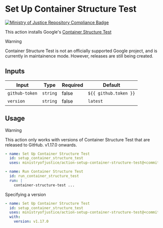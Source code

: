# Set Up Container Structure Test

[![Ministry of Justice Repository Compliance Badge](https://github-community.service.justice.gov.uk/repository-standards/api/action-setup-container-structure-test/badge)](https://github-community.service.justice.gov.uk/repository-standards/action-setup-container-structure-test)

This action installs Google's [Container Structure Test](https://github.com/GoogleContainerTools/container-structure-test)

> [!WARNING]
> Container Structure Test is not an officially supported Google project, and is currently in maintainence mode.
> However, releases are still being created.

## Inputs

| Input          | Type     | Required | Default               |
| -------------- | -------- | -------- | --------------------- |
| `github-token` | `string` | false    | `${{ github.token }}` |
| `version`      | `string` | false    | `latest`              |

## Usage

> [!WARNING]
> This action only works with versions of Container Structure Test that are released to GitHub.
> v1.17.0 onwards.

```yaml
- name: Set Up Container Structure Test
  id: setup_container_structure_test
  uses: ministryofjustice/action-setup-container-structure-test@<commit SHA> # <version>

- name: Run Container Structure Test
  id: run_container_structure_test
  run: |
    container-structure-test ...
```

Specifying a version

```yaml
- name: Set Up Container Structure Test
  id: setup_container_structure_test
  uses: ministryofjustice/action-setup-container-structure-test@<commit SHA> # <version>
  with:
    version: v1.17.0
```
